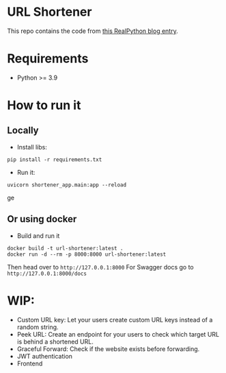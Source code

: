 # URL Shortener

This repo contains the code from [this RealPython blog entry](https://realpython.com/build-a-python-url-shortener-with-fastapi).

# Requirements

- Python >= 3.9

# How to run it

## Locally

- Install libs:

```shell
pip install -r requirements.txt
```

- Run it:

```shell
uvicorn shortener_app.main:app --reload
```

ge

## Or using docker

- Build and run it

```shell
docker build -t url-shortener:latest .
docker run -d --rm -p 8000:8000 url-shortener:latest
```

Then head over to `http://127.0.0.1:8000`
For Swagger docs go to `http://127.0.0.1:8000/docs`

# WIP:

- Custom URL key: Let your users create custom URL keys instead of a random string.
- Peek URL: Create an endpoint for your users to check which target URL is behind a shortened URL.
- Graceful Forward: Check if the website exists before forwarding.
- JWT authentication
- Frontend
